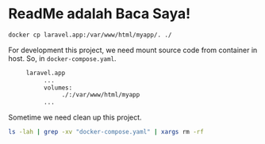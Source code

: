 # ReadMe adalah Baca Saya!

```bash
docker cp laravel.app:/var/www/html/myapp/. ./
```

For development this project, we need mount source code from container in host. So, in `docker-compose.yaml`.

```bash
     laravel.app
          ...
          volumes:
               ./:/var/www/html/myapp
          ...
```

Sometime we need clean up this project.

```sh
ls -lah | grep -xv "docker-compose.yaml" | xargs rm -rf
```